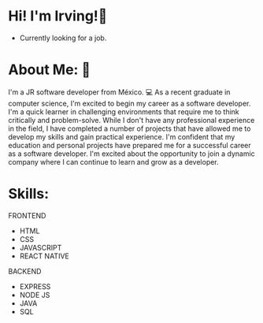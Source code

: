 # Hi! I'm Irving!👋
- Currently looking for a job.
# About Me: 📑
I'm a JR software developer from México. 💻
As a recent graduate in computer science, I'm excited to begin my career as a software developer.  I'm a quick learner in challenging environments that require me to think critically and problem-solve. While I don't have any professional experience in the field, I have completed a number of projects that have allowed me to develop my skills and gain practical experience. I'm confident that my education and personal projects have prepared me for a successful career as a software developer.
I'm excited about the opportunity to join a dynamic company where I can continue to learn and grow as a developer.

# Skills:
FRONTEND
- HTML
- CSS
- JAVASCRIPT
- REACT NATIVE

BACKEND
- EXPRESS
- NODE JS
- JAVA
- SQL
